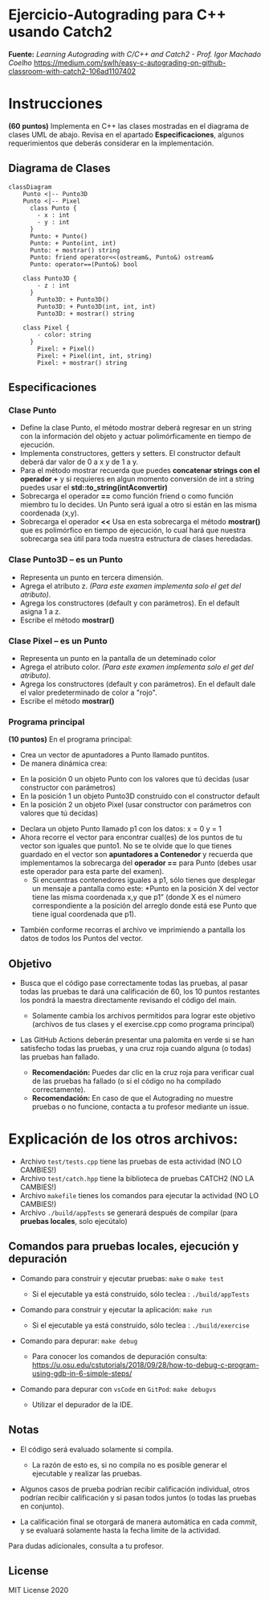 # Ejercicio-Autograding para C++ usando Catch2

**Fuente:** *Learning Autograding with C/C++ and Catch2 - Prof. Igor Machado Coelho* 
https://medium.com/swlh/easy-c-autograding-on-github-classroom-with-catch2-106ad1107402

# Instrucciones
**(60 puntos)** Implementa en C++ las clases mostradas en el diagrama de clases UML de abajo. Revisa en el apartado **Especificaciones**, algunos requerimientos que deberás considerar en la implementación.

## Diagrama de Clases
```mermaid
classDiagram
    Punto <|-- Punto3D
    Punto <|-- Pixel
      class Punto {
        - x : int
        - y : int
      }
      Punto: + Punto()
      Punto: + Punto(int, int)
      Punto: + mostrar() string
      Punto: friend operator<<(ostream&, Punto&) ostream&
      Punto: operator==(Punto&) bool
    
    class Punto3D {
        - z : int
      }
        Punto3D: + Punto3D()
        Punto3D: + Punto3D(int, int, int)
        Punto3D: + mostrar() string
    
    class Pixel {
        - color: string
      }
        Pixel: + Pixel()
        Pixel: + Pixel(int, int, string)
        Pixel: + mostrar() string
```

## Especificaciones

### Clase Punto 
- Define la clase Punto, el método mostrar deberá regresar en un string con la información del objeto y actuar polimórficamente en tiempo de ejecución.
- Implementa constructores, getters y setters. El constructor default deberá dar valor de 0 a x y de 1 a y.
- Para el método mostrar recuerda que puedes **concatenar strings con el operador +** y si requieres en algun momento conversión de int a string puedes usar el **std::to_string(intAconvertir)**
- Sobrecarga el operador **==** como función friend o como función miembro tu lo decides. Un Punto será igual a otro si están en las misma coordenada (x,y).
- Sobrecarga el operador **<<**  Usa en esta sobrecarga el método **mostrar()** que es polimórfico en tiempo de ejecución, lo cual hará que nuestra sobrecarga sea útil para toda nuestra estructura de clases heredadas.

### Clase Punto3D – es un Punto
- Representa un punto en tercera dimensión.
- Agrega el atributo z. *(Para este examen implementa solo el get del atributo).* 
- Agrega los constructores (default y con parámetros). En el default asigna 1 a z.
- Escribe el método **mostrar()**

### Clase Pixel – es un Punto
- Representa un punto en la pantalla de un deteminado color
- Agrega el atributo color. *(Para este examen implementa solo el get del atributo).* 
- Agrega los constructores (default y con parámetros). En el default dale el valor predeterminado de color a "rojo". 
- Escribe el método **mostrar()**

### Programa principal

**(10 puntos)** En el programa principal:
- Crea un vector de apuntadores a Punto llamado puntitos.
- De manera dinámica crea:
 * En la posición 0 un objeto Punto con los valores que tú decidas (usar constructor con parámetros)
 * En la posición 1 un objeto Punto3D construido con el constructor default
 * En la posición 2 un objeto Pixel (usar constructor con parámetros con valores que tú decidas)

- Declara un objeto Punto llamado p1 con los datos: x = 0 y = 1
- Ahora recorre el vector para encontrar cual(es) de los puntos de tu vector son iguales que punto1. No se te olvide que lo que tienes guardado en el vector son **apuntadores a Contenedor** y recuerda que implementamos la sobrecarga del **operador ==** para Punto (debes usar este operador para esta parte del examen).
  * Si encuentras contenedores iguales a p1, sólo tienes que desplegar un mensaje a pantalla como este: *Punto en la posición X del vector tiene las misma coordenada x,y que p1” (donde X es el número correspondiente a la posición del arreglo donde está ese Punto que tiene igual coordenada que p1).
 * También conforme recorras el archivo ve imprimiendo a pantalla los datos de todos los Puntos del vector.


## Objetivo

- Busca que el código pase correctamente todas las pruebas, al pasar todas las pruebas te dará una calificación de 60, los 10 puntos restantes los pondrá la maestra directamente revisando el código del main.

   * Solamente cambia los archivos permitidos para lograr este objetivo (archivos de tus clases y el exercise.cpp como programa principal)
   
- Las GitHub Actions deberán presentar una palomita en verde si se han satisfecho todas las pruebas, y una cruz roja cuando alguna (o todas) las pruebas han fallado.
   * **Recomendación:** Puedes dar clic en la cruz roja para verificar cual de las pruebas ha fallado (o si el código no ha compilado correctamente).
   * **Recomendación:** En caso de que el Autograding no muestre pruebas o no funcione, contacta a tu profesor mediante un issue.


# Explicación de los otros archivos:

- Archivo `test/tests.cpp` tiene las pruebas de esta actividad (NO LO CAMBIES!)
- Archivo `test/catch.hpp` tiene la biblioteca de pruebas  CATCH2 (NO LA CAMBIES!)
- Archivo `makefile` tienes los comandos para ejecutar la actividad (NO LO CAMBIES!)
- Archivo  `./build/appTests` se generará después de compilar (para **pruebas locales**, solo ejecútalo)

## Comandos para pruebas locales, ejecución y depuración

- Comando para construir y ejecutar pruebas: `make` o `make test`
    * Si el ejecutable ya está construido, sólo teclea : `./build/appTests`

- Comando para construir y ejecutar la aplicación: `make run` 
    * Si el ejecutable ya está construido, sólo teclea : `./build/exercise`

- Comando para depurar: `make debug`
    * Para conocer los comandos de depuración consulta:
     https://u.osu.edu/cstutorials/2018/09/28/how-to-debug-c-program-using-gdb-in-6-simple-steps/
     
- Comando para depurar con `vsCode` en `GitPod`: `make debugvs` 
    * Utilizar el depurador de la IDE.     

## Notas

- El código será evaluado solamente si compila.
   * La razón de esto es, si no compila no es posible generar el ejecutable y realizar las pruebas.

- Algunos casos de prueba podrían recibir calificación individual, otros podrían recibir calificación y si pasan todos juntos (o todas las pruebas en conjunto).

- La calificación final se otorgará de manera automática en cada *commit*, y se evaluará solamente hasta la fecha limite de la actividad.

Para dudas adicionales, consulta a tu profesor.

## License

MIT License 2020
